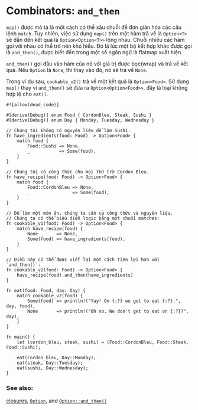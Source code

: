# Combinators: `and_then`

`map()` được mô tả là một cách có thể xâu chuỗi để đơn giản hóa các câu lệnh `match`. Tuy nhiên, việc sử dụng `map()` trên một hàm trả về là `Option<T>` sẽ dẫn đến kết quả là `Option<Option<T>>` lồng nhau. Chuỗi nhiều các hàm gọi với nhau có thể trở nên khó hiểu. Đó là lúc một bộ kết hợp khác được gọi là `and_then()`, được biết đến trong một số ngôn ngữ là flatmap xuất hiện.

`and_then()` gọi đầu vào hàm của nó với giá trị được bọc(wrap) và trả về kết quả. Nếu `Option` là `None`, thì thay vào đó, nó sẽ trả về `None`.

Trong ví dụ sau, `cookable_v2()` trả về một kết quả là `Option<Food>`. Sử dụng `map()` thay vì `and_then()` sẽ đưa ra `Option<Option<Food>>`, đây là loại không hợp lệ cho `eat()`.

```rust,editable
#![allow(dead_code)]

#[derive(Debug)] enum Food { CordonBleu, Steak, Sushi }
#[derive(Debug)] enum Day { Monday, Tuesday, Wednesday }

// Chúng tôi không có nguyên liệu để làm Sushi.
fn have_ingredients(food: Food) -> Option<Food> {
    match food {
        Food::Sushi => None,
        _           => Some(food),
    }
}

// Chúng tôi có công thức cho mọi thứ trừ Cordon Bleu.
fn have_recipe(food: Food) -> Option<Food> {
    match food {
        Food::CordonBleu => None,
        _                => Some(food),
    }
}

// Để làm một món ăn, chúng ta cần cả công thức và nguyên liệu.
// Chúng ta có thể biểu diễn logic bằng một chuỗi matches:
fn cookable_v1(food: Food) -> Option<Food> {
    match have_recipe(food) {
        None       => None,
        Some(food) => have_ingredients(food),
    }
}

// Điều này có thể được viết lại một cách tiện lợi hơn với `and_then()`:
fn cookable_v2(food: Food) -> Option<Food> {
    have_recipe(food).and_then(have_ingredients)
}

fn eat(food: Food, day: Day) {
    match cookable_v2(food) {
        Some(food) => println!("Yay! On {:?} we get to eat {:?}.", day, food),
        None       => println!("Oh no. We don't get to eat on {:?}?", day),
    }
}

fn main() {
    let (cordon_bleu, steak, sushi) = (Food::CordonBleu, Food::Steak, Food::Sushi);

    eat(cordon_bleu, Day::Monday);
    eat(steak, Day::Tuesday);
    eat(sushi, Day::Wednesday);
}
```

### See also:

[closures][closures], [`Option`][option], and [`Option::and_then()`][and_then]

[closures]: ../../fn/closures.md
[option]: https://doc.rust-lang.org/std/option/enum.Option.html
[and_then]: https://doc.rust-lang.org/std/option/enum.Option.html#method.and_then
